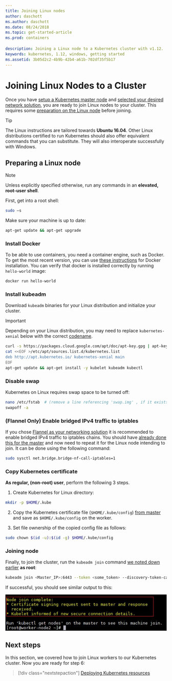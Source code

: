```yaml
---
title: Joining Linux nodes
author: daschott
ms.author: daschott
ms.date: 08/24/2018
ms.topic: get-started-article
ms.prod: containers

description: Joining a Linux node to a Kubernetes cluster with v1.12.
keywords: kubernetes, 1.12, windows, getting started
ms.assetid: 3b05d2c2-4b9b-42b4-a61b-702df35f5b17
---
```

# Joining Linux Nodes to a Cluster #
Once you have [setup a Kubernetes master node](./creating-a-linux-master.md) and [selected your desired network solution](./network-topologies.md), you are ready to join Linux nodes to your cluster. This requires some [preparation on the Linux node](#preparing-a-linux-node) before joining.
> [!tip]
> The Linux instructions are tailored towards **Ubuntu 16.04**. Other Linux distributions certified to run Kubernetes should also offer equivalent commands that you can substitute. They will also interoperate successfully with Windows.

## Preparing a Linux node ##
> [!NOTE]
> Unless explicitly specified otherwise, run any commands in an **elevated, root-user shell**.

First, get into a root shell:

```bash
sudo –s
```

Make sure your machine is up to date:

```bash
apt-get update && apt-get upgrade
```

### Install Docker ###
To be able to use containers, you need a container engine, such as Docker. To get the most recent version, you can use [these instructions](https://docs.docker.com/install/linux/docker-ce/ubuntu/) for Docker installation. You can verify that docker is installed correctly by running `hello-world` image:

```bash
docker run hello-world
```

### Install kubeadm ###
Download `kubeadm` binaries for your Linux distribution and initialize your cluster.

> [!Important]  
> Depending on your Linux distribution, you may need to replace `kubernetes-xenial` below with the correct [codename](https://wiki.ubuntu.com/Releases).

```bash
curl -s https://packages.cloud.google.com/apt/doc/apt-key.gpg | apt-key add -
cat <<EOF >/etc/apt/sources.list.d/kubernetes.list
deb http://apt.kubernetes.io/ kubernetes-xenial main
EOF
apt-get update && apt-get install -y kubelet kubeadm kubectl 
```

### Disable swap ###
Kubernetes on Linux requires swap space to be turned off:

```bash
nano /etc/fstab  # (remove a line referencing 'swap.img' , if it exists)
swapoff -a 
```

### (Flannel Only) Enable bridged IPv4 traffic to iptables ###
If you chose [Flannel as your networking solution](./network-topologies.md#automated-route-management-using-flannel) it is recommended to enable bridged IPv4 traffic to iptables chains. You should have [already done this for the master](./network-topologies.md#prepare-master-Node-for-flannel) and now need to repeat it for the Linux node intending to join. It can be done using the following command:

```bash
sudo sysctl net.bridge.bridge-nf-call-iptables=1
```

### Copy Kubernetes certificate ###
**As regular, (non-root) user**, perform the following 3 steps.

1. Create Kubernetes for Linux directory:

```bash
mkdir -p $HOME/.kube
```

2. Copy the Kubernetes certificate file (`$HOME/.kube/config`) [from master](./creating-a-linux-master.md#collect-cluster-information) and save as `$HOME/.kube/config` on the worker.

3. Set file ownership of the copied config file as follows:

```bash
sudo chown $(id -u):$(id -g) $HOME/.kube/config
```

### Joining node ###
Finally, to join the cluster, run the `kubeadm join` command [we noted down earlier](./creating-a-linux-master.md#initialize-master) **as root**:

```bash
kubeadm join <Master_IP>:6443 --token <some_token> --discovery-token-ca-cert-hash <some_hash>
```

If successful, you should see similar output to this:

![text](./media/node-join.png)

## Next steps ##
In this section, we covered how to join Linux workers to our Kubernetes cluster. Now you are ready for step 6:
> [!div class="nextstepaction"]
> [Deploying Kubernetes resources](./deploying-resources.md)